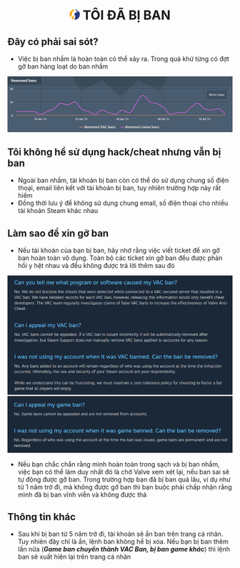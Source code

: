 <h1 align="center"><img width="23px" style="border-radius: 50%" src="https://raw.githubusercontent.com/tori2105/CS2-Ultimate-Guide/refs/heads/main/IMG/Counter-Strike_2_29.webp"> TÔI ĐÃ BỊ BAN</h1>

## Đây có phải sai sót?
- Việc bị ban nhầm là hoàn toàn có thể xảy ra. Trong quá khứ từng có đợt gỡ ban hàng loạt do ban nhầm
<img src="https://raw.githubusercontent.com/tori2105/CS2-Ultimate-Guide/refs/heads/main/IMG/VACStat.png">

## Tôi không hề sử dụng hack/cheat nhưng vẫn bị ban
- Ngoài ban nhầm, tài khoản bị ban còn có thể do sử dụng chung số điện thoại, email liên kết với tài khoản bị ban, tuy nhiên trường hợp này rất hiếm
- Đồng thời lưu ý để không sử dụng chung email, số điện thoại cho nhiều tài khoản Steam khác nhau

## Làm sao để xin gỡ ban
- Nếu tài khoản của bạn bị ban, hãy nhớ rằng việc viết ticket để xin gỡ ban hoàn toàn vô dụng. Toàn bộ các ticket xin gỡ ban đều được phản hồi y hệt nhau và đều không được trả lời thêm sau đó
<img src="https://raw.githubusercontent.com/tori2105/CS2-Ultimate-Guide/refs/heads/main/IMG/VACBan.png">
<img src="https://raw.githubusercontent.com/tori2105/CS2-Ultimate-Guide/refs/heads/main/IMG/GameBan.png">

- Nếu bạn chắc chắn rằng mình hoàn toàn trong sạch và bị ban nhầm, việc bạn có thể làm duy nhất đó là chờ Valve xem xét lại, nếu ban sai sẽ tự động được gỡ ban. Trong trường hợp bạn đã bị ban quá lâu, ví dụ như từ 1 năm trở đi, mà không được gỡ ban thì bạn buộc phải chấp nhận rằng mình đã bị ban vĩnh viễn và không được thả


## Thông tin khác
- Sau khi bị ban từ 5 năm trở đi, tài khoản sẽ ẩn ban trên trang cá nhân. Tuy nhiên đây chỉ là ẩn, lệnh ban không hề bị xóa. Nếu bạn bị ban thêm lần nữa (***Game ban chuyển thành VAC Ban, bị ban game khác***) thì lệnh ban sẽ xuất hiện lại trên trang cá nhân

